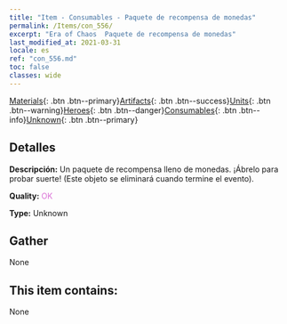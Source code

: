 ```yaml
---
title: "Item - Consumables - Paquete de recompensa de monedas"
permalink: /Items/con_556/
excerpt: "Era of Chaos  Paquete de recompensa de monedas"
last_modified_at: 2021-03-31
locale: es
ref: "con_556.md"
toc: false
classes: wide
---
```

 [Materials](/es/Items/){: .btn .btn--primary}[Artifacts](/es/Items/Artifacts/){: .btn .btn--success}[Units](/es/Items/Units/){: .btn .btn--warning}[Heroes](/es/Items/Heroes/){: .btn .btn--danger}[Consumables](/es/Items/Consumables/){: .btn .btn--info}[Unknown](/es/Items/Unknown/){: .btn .btn--primary}

## Detalles
 **Descripción:** Un paquete de recompensa lleno de monedas. ¡Ábrelo para probar suerte! (Este objeto se eliminará cuando termine el evento).

 **Quality:** <span style="color: #DA70D6">OK</span>

 **Type:** Unknown

## Gather

  None

## This item contains:

  None

